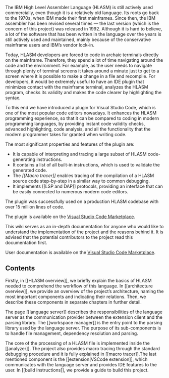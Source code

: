 The IBM High Level Assembler Language (HLASM) is still actively used commercially, even though it is a relatively old language. Its roots go back to the 1970s, when IBM made their first mainframes. Since then, the IBM assembler has been revised several times — the last version (which is the concern of this project) was released in 1992. Although it is hard to believe, a lot of the software that has been written in the language over the years is still actively used and maintained, mainly because of the conservative mainframe users and IBM’s vendor lock-in.

Today, HLASM developers are forced to code in archaic terminals directly on the mainframe. Therefore, they spend a lot of time navigating around the code and the environment. For example, as the user needs to navigate through plenty of terminal screens it takes around a minute just to get to a screen where it is possible to make a change in a file and recompile. For developers, it would be extremely useful to have an IDE plugin that minimizes contact with the mainframe terminal, analyzes the HLASM program, checks its validity and makes the code clearer by highlighting the syntax.

To this end we have introduced a plugin for Visual Studio Code, which is one of the most popular code editors nowadays. It enhances the HLASM programming experience, so that it can be compared to coding in modern programming languages, by providing instant code validity checks, advanced highlighting, code analysis, and all the functionality that the modern programmer takes for granted when writing code.

The most significant properties and features of the plugin are:

-   It is capable of interpreting and tracing a large subset of HLASM code-generating instructions.
-   It contains a list of all built-in instructions, which is used to validate the generated code.
-   The *[[Macro tracer]]* enables tracing of the compilation of a HLASM source code step-by-step in a similar way to common debugging.
-   It implements [[LSP and DAP]] protocols, providing an interface that can be easily connected to numerous modern code editors.

The plugin was successfully used on a production HLASM codebase with over 15 million lines of code.

The plugin is available on the [Visual Studio Code Marketplace](https://marketplace.visualstudio.com/items?itemName=broadcomMFD.hlasm-language-support).

This wiki serves as an in-depth documentation for anyone who would like to understand the implementation of the project and the reasons behind it. It is advised that the potential contributors to the project read this documentation first.

User documentation is available on the [Visual Studio Code Marketplace](https://marketplace.visualstudio.com/items?itemName=broadcomMFD.hlasm-language-support).

Contents
-----------------------------

Firstly, in [[HLASM overview]], we briefly explain the basics of HLASM needed to comprehend the workflow of this language. In [[architecture overview]], we provide an overview of the project’s architecture, naming the most important components and indicating their relations. Then, we describe these components in separate chapters in further detail. 

The page [[language server]] describes the responsibilities of the language server as the communication provider between the extension client and the parsing library. The [[workspace manager]] is the entry point to the parsing library used by the language server. The purpose of its sub-components is to handle file management, dependency resolution and parsing. 

The core of the processing of a HLASM file is implemented inside the [[analyzer]]. The project also provides macro tracing through the standard debugging procedure and it is fully explained in [[macro tracer]].The last mentioned component is the [[extension|VSCode extension]], which communicates with the language server and provides IDE features to the user. In [[build instructions]], we provide a guide to build this project.
